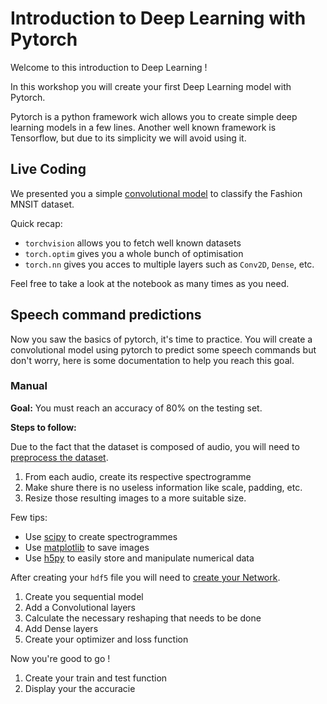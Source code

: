 # Introduction to Deep Learning with Pytorch

Welcome to this introduction to Deep Learning !

In this workshop you will create your first Deep Learning model with Pytorch.

Pytorch is a python framework wich allows you to create simple deep learning models in a few lines.
Another well known framework is Tensorflow, but due to its simplicity we will avoid using it.

## Live Coding

We presented you a simple [convolutional model](liveCoding.ipynb) to classify the Fashion MNSIT dataset.

Quick recap:

- `torchvision` allows you to fetch well known datasets
- `torch.optim` gives you a whole bunch of optimisation
- `torch.nn` gives you acces to multiple layers such as `Conv2D`, `Dense`, etc.

Feel free to take a look at the notebook as many times as you need.

## Speech command predictions

Now you saw the basics of pytorch, it's time to practice.
You will create a convolutional model using pytorch to predict some speech commands but don't worry, here is some documentation to help you reach this goal.


### Manual

**Goal:** You must reach an accuracy of 80% on the testing set.

**Steps to follow:**

Due to the fact that the dataset is composed of audio, you will need to <ins>preprocess the dataset</ins>.

1. From each audio, create its respective spectrogramme
2. Make shure there is no useless information like scale, padding, etc.
3. Resize those resulting images to a more suitable size.

Few tips:

- Use [scipy](https://docs.scipy.org/doc/scipy/reference/) to create spectrogrammes
- Use [matplotlib](https://matplotlib.org/3.1.1/) to save images
- Use [h5py](https://github.com/h5py/h5py) to easily store and manipulate numerical data

After creating your `hdf5` file you will need to <ins>create your Network</ins>.

1. Create you sequential model
2. Add a Convolutional layers
3. Calculate the necessary reshaping that needs to be done
4. Add Dense layers
5. Create your optimizer and loss function

Now you're good to go !

1. Create your train and test function
2. Display your the accuracie
